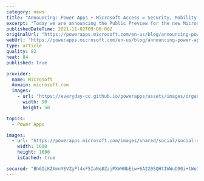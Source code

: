 ```yaml
---
category: news
title: "Announcing: Power Apps + Microsoft Access = Security, Mobility, New Experiences."
excerpt: "Today we are announcing the Public Preview for the new Microsoft Access connector for the Power Platform. The new connector to Dataverse and the Power Platform enables new scenarios and unlocks further benefits for MS Access developers who can now create custom apps, automations, and chatbots built with"
publishedDateTime: 2021-11-02T09:00:00Z
originalUrl: "https://powerapps.microsoft.com/en-us/blog/announcing-power-apps-microsoft-access-security-mobility-new-experiences/"
webUrl: "https://powerapps.microsoft.com/en-us/blog/announcing-power-apps-microsoft-access-security-mobility-new-experiences/"
type: article
quality: 82
heat: 84
published: true

provider:
  name: Microsoft
  domain: microsoft.com
  images:
    - url: "https://everyday-cc.github.io/powerapps/assets/images/organizations/microsoft.com-50x50.jpg"
      width: 50
      height: 50

topics:
  - Power Apps

images:
  - url: "https://powerapps.microsoft.com/images/shared/social/social-default-image.png"
    width: 1600
    height: 1600
    isCached: true

secured: "Bh6IiKZXmnYEVZgPl4xF5IaNe8ZzjPXWHNbEiw+6A220SQHtIWWuD90i+tWe7ZLGyRoGQYArC5xB7ycdPVR0Nt7Yoxnx+832+1KIBOPzt33wM9ycZaFXvwtMvW9LQU26t3VwVri1lYmkgRFhlwW01Uk9Thgc2e6EoD8659vqMqJowwcmZtLlQoXHAmNeEtZBOHiuyNplS6NSGucGdroIZw9eKWN/G2m9r3E41+nthmbRG+ZBWEEC9OfUQuE1pAyLnZ6HhtPsqtJv03MV0SMcgQCNSCxC8ujPhzvYBtXVTz+Bn0jp3d92zsiqJIatvgZa8/j0SS5O7XxBd+mHX8m7Y2I9X6pyYok0XM6BtHh2Vs4=;cfijMsGXSp2ddKnJZiEaUw=="
---
```


